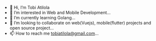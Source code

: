 - 👋 Hi, I’m Tobi Atilola
- 👀 I’m interested in Web and Mobile Development...
- 🌱 I’m currently learning Golang...
- 💞️ I’m looking to collaborate on web(Vuejs), mobile(flutter) projects and open source project...
- 📫 How to reach me tobiatilola@gmail.com...

<!---
iamatila/iamatila is a ✨ special ✨ repository because its `README.md` (this file) appears on your GitHub profile.
You can click the Preview link to take a look at your changes.
--->
